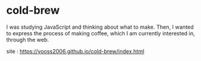 # cold-brew
I was studying JavaScript and thinking about what to make.  Then, I wanted to express the process of making coffee, which I am currently interested in, through the web.

site : https://yooss2006.github.io/cold-brew/index.html

